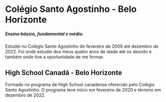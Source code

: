 # **Colégio Santo Agostinho** - Belo Horizonte

##### Ensino básico, fundamental e médio.

Estudei no Colégio Santo Agostinho de fevereiro de 2009 até dezembro de 2022. Foi onde estudei dos meus quatro anos de idade até os dezoito e também onde tive a oportunidade de me formar.

## **High School Canadá** - Belo Horizonte

Formado no programa de High School canadense oferecido pelo Colégio Santo Agostinho. O programa teve início em fevereiro de 2020 e término em dezembro de 2022.